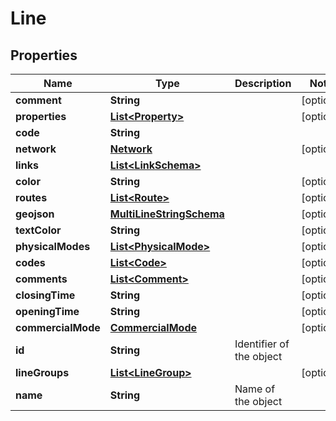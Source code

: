 
# Line

## Properties
Name | Type | Description | Notes
------------ | ------------- | ------------- | -------------
**comment** | **String** |  |  [optional]
**properties** | [**List&lt;Property&gt;**](Property.md) |  |  [optional]
**code** | **String** |  | 
**network** | [**Network**](Network.md) |  |  [optional]
**links** | [**List&lt;LinkSchema&gt;**](LinkSchema.md) |  | 
**color** | **String** |  |  [optional]
**routes** | [**List&lt;Route&gt;**](Route.md) |  |  [optional]
**geojson** | [**MultiLineStringSchema**](MultiLineStringSchema.md) |  |  [optional]
**textColor** | **String** |  |  [optional]
**physicalModes** | [**List&lt;PhysicalMode&gt;**](PhysicalMode.md) |  |  [optional]
**codes** | [**List&lt;Code&gt;**](Code.md) |  |  [optional]
**comments** | [**List&lt;Comment&gt;**](Comment.md) |  |  [optional]
**closingTime** | **String** |  |  [optional]
**openingTime** | **String** |  |  [optional]
**commercialMode** | [**CommercialMode**](CommercialMode.md) |  |  [optional]
**id** | **String** | Identifier of the object | 
**lineGroups** | [**List&lt;LineGroup&gt;**](LineGroup.md) |  |  [optional]
**name** | **String** | Name of the object | 



